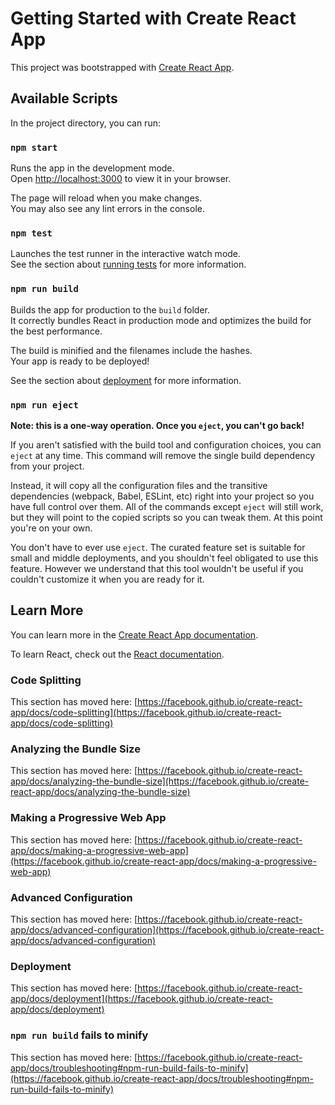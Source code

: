 # Getting Started with Create React App

This project was bootstrapped with [Create React App](https://github.com/facebook/create-react-app).

## Available Scripts

In the project directory, you can run:

### `npm start`

Runs the app in the development mode.\
Open [http://localhost:3000](http://localhost:3000) to view it in your browser.

The page will reload when you make changes.\
You may also see any lint errors in the console.

### `npm test`

Launches the test runner in the interactive watch mode.\
See the section about [running tests](https://facebook.github.io/create-react-app/docs/running-tests) for more information.

### `npm run build`

Builds the app for production to the `build` folder.\
It correctly bundles React in production mode and optimizes the build for the best performance.

The build is minified and the filenames include the hashes.\
Your app is ready to be deployed!

See the section about [deployment](https://facebook.github.io/create-react-app/docs/deployment) for more information.

### `npm run eject`

**Note: this is a one-way operation. Once you `eject`, you can't go back!**

If you aren't satisfied with the build tool and configuration choices, you can `eject` at any time. This command will remove the single build dependency from your project.

Instead, it will copy all the configuration files and the transitive dependencies (webpack, Babel, ESLint, etc) right into your project so you have full control over them. All of the commands except `eject` will still work, but they will point to the copied scripts so you can tweak them. At this point you're on your own.

You don't have to ever use `eject`. The curated feature set is suitable for small and middle deployments, and you shouldn't feel obligated to use this feature. However we understand that this tool wouldn't be useful if you couldn't customize it when you are ready for it.

## Learn More

You can learn more in the [Create React App documentation](https://facebook.github.io/create-react-app/docs/getting-started).

To learn React, check out the [React documentation](https://reactjs.org/).

### Code Splitting

This section has moved here: [https://facebook.github.io/create-react-app/docs/code-splitting](https://facebook.github.io/create-react-app/docs/code-splitting)

### Analyzing the Bundle Size

This section has moved here: [https://facebook.github.io/create-react-app/docs/analyzing-the-bundle-size](https://facebook.github.io/create-react-app/docs/analyzing-the-bundle-size)

### Making a Progressive Web App

This section has moved here: [https://facebook.github.io/create-react-app/docs/making-a-progressive-web-app](https://facebook.github.io/create-react-app/docs/making-a-progressive-web-app)

### Advanced Configuration

This section has moved here: [https://facebook.github.io/create-react-app/docs/advanced-configuration](https://facebook.github.io/create-react-app/docs/advanced-configuration)

### Deployment

This section has moved here: [https://facebook.github.io/create-react-app/docs/deployment](https://facebook.github.io/create-react-app/docs/deployment)

### `npm run build` fails to minify

This section has moved here: [https://facebook.github.io/create-react-app/docs/troubleshooting#npm-run-build-fails-to-minify](https://facebook.github.io/create-react-app/docs/troubleshooting#npm-run-build-fails-to-minify)



<!-- 
This React code snippet is designed to create a sticky header that hides when the user scrolls down and shows when the user scrolls up. Let's break down the code to understand how it works:

1. Ref Creation:
const headerRef = useRef(null);
useRef is a React hook that creates a reference to a DOM element. Here, it initializes headerRef to be null initially. This reference will later be attached to the header element in your JSX.

2. useEffect Hook:

useEffect(() => {
  let prevScrollPos = window.scrollY;

useEffect is a React hook that runs side effects in function components. In this case, it runs once when the component mounts (because the dependency array is empty).
let prevScrollPos = window.scrollY; stores the initial scroll position of the window.

3. Scroll Event Listener:

const handleScroll = () => {
  const currentScrollPos = window.scrollY;
  const headerElement = headerRef.current;
  if (!headerElement) {
    return;
  }
  if (prevScrollPos > currentScrollPos) {
    headerElement.style.transform = "translateY(0)";
  } else {
    headerElement.style.transform = "translateY(-200px)";
  }
  prevScrollPos = currentScrollPos;
};

handleScroll is a function that gets called whenever the user scrolls the window.
currentScrollPos stores the current vertical scroll position.
headerElement gets the current DOM element referenced by headerRef.
The function checks if the header element exists. If not, it returns early.
If the previous scroll position (prevScrollPos) is greater than the current scroll position (currentScrollPos), it means the user is scrolling up, so the header should be shown (translateY(0)).
If the previous scroll position is less than the current scroll position, the user is scrolling down, so the header should be hidden (translateY(-200px)).
The previous scroll position is then updated to the current scroll position.

4. Adding and Cleaning Up the Event Listener:
window.addEventListener('scroll', handleScroll);

return () => {
  window.removeEventListener('scroll', handleScroll);
};

window.addEventListener('scroll', handleScroll); adds the handleScroll function as a listener for the scroll event on the window. This means handleScroll will be called whenever the user scrolls.
The return function in useEffect is a cleanup function that removes the scroll event listener when the component unmounts. This prevents memory leaks by ensuring the event listener is removed.

Full Component Example:
Here’s how you might use the above logic in a functional component:

import React, { useRef, useEffect } from 'react';

const StickyHeader = () => {
  const headerRef = useRef(null);

  useEffect(() => {
    let prevScrollPos = window.scrollY;

    const handleScroll = () => {
      const currentScrollPos = window.scrollY;
      const headerElement = headerRef.current;
      if (!headerElement) {
        return;
      }
      if (prevScrollPos > currentScrollPos) {
        headerElement.style.transform = "translateY(0)";
      } else {
        headerElement.style.transform = "translateY(-200px)";
      }
      prevScrollPos = currentScrollPos;
    };

    window.addEventListener('scroll', handleScroll);

    return () => {
      window.removeEventListener('scroll', handleScroll);
    };
  }, []);

  return (
    <header ref={headerRef} style={{ transition: 'transform 0.3s ease' }}>
      {/* Your header content */}
    </header>
  );
};

export default StickyHeader;

    // Header sticky functionality
    // Step one: useRef initialization
    const headerRef = useRef(null);

    // Step two: useEffect Hook
    useEffect(() => {
        let prevScrollPos = window.scrollY;

        // Step three: scroll event listener
        const handleScroll = () => {
        const currentScrollPos = window.scrollY;
        const headerElement = headerRef.current;
        if (!headerElement) {
            return;
        }
        if (prevScrollPos > currentScrollPos) {
            headerElement.style.transform = "translateY(0)";
        } else {
            headerElement.style.transform = "translateY(-200px)";
        }
        prevScrollPos = currentScrollPos;
        };

        // Step four: Adding and cleaning up the event listener
        window.addEventListener('scroll', handleScroll);
        return () => {
        window.removeEventListener('scroll', handleScroll);
        };
    }, []); // Empty dependency array ensures this effect runs only once

 -->